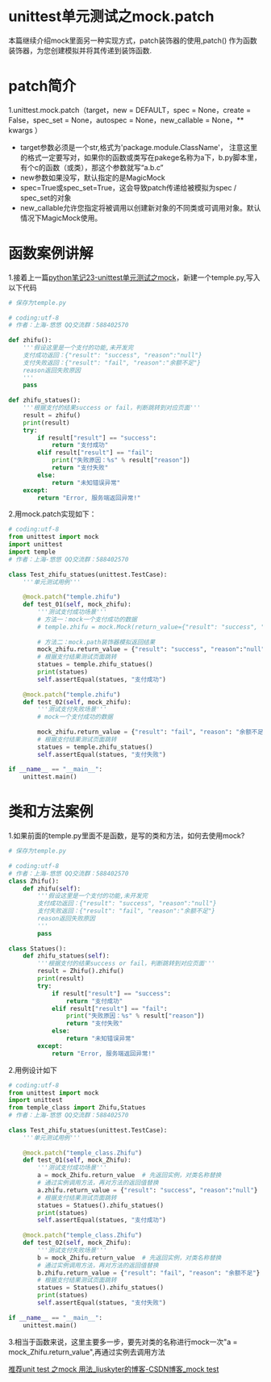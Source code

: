 # unittest单元测试之mock.patch

本篇继续介绍mock里面另一种实现方式，patch装饰器的使用,patch() 作为函数装饰器，为您创建模拟并将其传递到装饰函数.



# patch简介

1.unittest.mock.patch（target，new = DEFAULT，spec = None，create = False，spec_set = None，autospec = None，new_callable = None，** kwargs ）

- target参数必须是一个str,格式为'package.module.ClassName'，
  注意这里的格式一定要写对，如果你的函数或类写在pakege名称为a下，b.py脚本里，有个c的函数（或类），那这个参数就写“a.b.c”
- new参数如果没写，默认指定的是MagicMock
- spec=True或spec_set=True，这会导致patch传递给被模拟为spec / spec_set的对象
- new_callable允许您指定将被调用以创建新对象的不同类或可调用对象。默认情况下MagicMock使用。

# 函数案例讲解

1.接着上一篇[python笔记23-unittest单元测试之mock](https://www.cnblogs.com/yoyoketang/p/9346660.html)，新建一个temple.py,写入以下代码

```python
# 保存为temple.py
 
# coding:utf-8
# 作者：上海-悠悠 QQ交流群：588402570
 
def zhifu():
    '''假设这里是一个支付的功能,未开发完
    支付成功返回：{"result": "success", "reason":"null"}
    支付失败返回：{"result": "fail", "reason":"余额不足"}
    reason返回失败原因
    '''
    pass
 
def zhifu_statues():
    '''根据支付的结果success or fail，判断跳转到对应页面'''
    result = zhifu()
    print(result)
    try:
        if result["result"] == "success":
            return "支付成功"
        elif result["result"] == "fail":
            print("失败原因：%s" % result["reason"])
            return "支付失败"
        else:
            return "未知错误异常"
    except:
        return "Error, 服务端返回异常!"
```



2.用mock.patch实现如下：

```python
# coding:utf-8
from unittest import mock
import unittest
import temple
# 作者：上海-悠悠 QQ交流群：588402570
 
class Test_zhifu_statues(unittest.TestCase):
    '''单元测试用例'''
 
    @mock.patch("temple.zhifu")
    def test_01(self, mock_zhifu):
        '''测试支付成功场景'''
        # 方法一：mock一个支付成功的数据
        # temple.zhifu = mock.Mock(return_value={"result": "success", "reason":"null"})
 
        # 方法二：mock.path装饰器模拟返回结果
        mock_zhifu.return_value = {"result": "success", "reason":"null"}
        # 根据支付结果测试页面跳转
        statues = temple.zhifu_statues()
        print(statues)
        self.assertEqual(statues, "支付成功")
 
    @mock.patch("temple.zhifu")
    def test_02(self, mock_zhifu):
        '''测试支付失败场景'''
        # mock一个支付成功的数据
 
        mock_zhifu.return_value = {"result": "fail", "reason": "余额不足"}
        # 根据支付结果测试页面跳转
        statues = temple.zhifu_statues()
        self.assertEqual(statues, "支付失败")
 
if __name__ == "__main__":
    unittest.main()
```

# 类和方法案例

1.如果前面的temple.py里面不是函数，是写的类和方法，如何去使用mock?

```python
# 保存为temple.py
 
# coding:utf-8
# 作者：上海-悠悠 QQ交流群：588402570
class Zhifu():
    def zhifu(self):
        '''假设这里是一个支付的功能,未开发完
        支付成功返回：{"result": "success", "reason":"null"}
        支付失败返回：{"result": "fail", "reason":"余额不足"}
        reason返回失败原因
        '''
        pass
 
class Statues():
    def zhifu_statues(self):
        '''根据支付的结果success or fail，判断跳转到对应页面'''
        result = Zhifu().zhifu()
        print(result)
        try:
            if result["result"] == "success":
                return "支付成功"
            elif result["result"] == "fail":
                print("失败原因：%s" % result["reason"])
                return "支付失败"
            else:
                return "未知错误异常"
        except:
            return "Error, 服务端返回异常!"
```

2.用例设计如下

```python
# coding:utf-8
from unittest import mock
import unittest
from temple_class import Zhifu,Statues
# 作者：上海-悠悠 QQ交流群：588402570
 
class Test_zhifu_statues(unittest.TestCase):
    '''单元测试用例'''
 
    @mock.patch("temple_class.Zhifu")
    def test_01(self, mock_Zhifu):
        '''测试支付成功场景'''
        a = mock_Zhifu.return_value  # 先返回实例，对类名称替换
        # 通过实例调用方法，再对方法的返回值替换
        a.zhifu.return_value = {"result": "success", "reason":"null"}
        # 根据支付结果测试页面跳转
        statues = Statues().zhifu_statues()
        print(statues)
        self.assertEqual(statues, "支付成功")
 
    @mock.patch("temple_class.Zhifu")
    def test_02(self, mock_Zhifu):
        '''测试支付失败场景'''
        b = mock_Zhifu.return_value  # 先返回实例，对类名称替换
        # 通过实例调用方法，再对方法的返回值替换
        b.zhifu.return_value = {"result": "fail", "reason": "余额不足"}
        # 根据支付结果测试页面跳转
        statues = Statues().zhifu_statues()
        print(statues)
        self.assertEqual(statues, "支付失败")
 
if __name__ == "__main__":
    unittest.main()
```

3.相当于函数来说，这里主要多一步，要先对类的名称进行mock一次"a = mock_Zhifu.return_value",再通过实例去调用方法



[推荐unit test 之mock 用法_liuskyter的博客-CSDN博客_mock test](https://blog.csdn.net/liuskyter/article/details/103177076)







